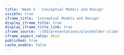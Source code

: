 ```yaml
---
title: 'Week 5 - Conceptual Models and Design'
visible: true
iframe_title: 'Conceptual Models and Design'
display_iframe_title: true
display_iframe_title_link: true
iframe_source: '/193/presentations/placeholder-slide'
iframe_aspect_ratio: 4by3
published: true
cache_enable: false
---
```

